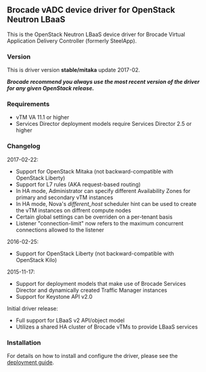 ## Brocade vADC device driver for OpenStack Neutron LBaaS ##
This is the OpenStack Neutron LBaaS device driver for Brocade Virtual Application Delivery Controller (formerly SteelApp).  

### Version ###
This is driver version **stable/mitaka** update 2017-02.

***Brocade recommend you always use the most recent version of the driver for any given OpenStack release.***

### Requirements ###
* vTM VA 11.1 or higher
* Services Director deployment models require Services Director 2.5 or higher

### Changelog ###

2017-02-22:
* Support for OpenStack Mitaka (not backward-compatible with OpenStack Liberty)
* Support for L7 rules (AKA request-based routing)
* In HA mode, Administrator can specify different Availability Zones for primary and secondary vTM instances
* In HA mode, Nova's _different\_host_ scheduler hint can be used to create the vTM instances on diffrent compute nodes
* Certain global settings can be overriden on a per-tenant basis
* Listener "connection-limit" now refers to the maximum concurrent connections allowed to the listener

2016-02-25:
* Support for OpenStack Liberty (not backward-compatible with OpenStack Kilo)

2015-11-17:
* Support for deployment models that make use of Brocade Services Director and dynamically created Traffic Manager instances
* Support for Keystone API v2.0

Initial driver release:
* Full support for LBaaS v2 API/object model
* Utilizes a shared HA cluster of Brocade vTMs to provide LBaaS services

### Installation ###
For details on how to install and configure the driver, please see the [deployment guide](Deployment-Guide.pdf).
